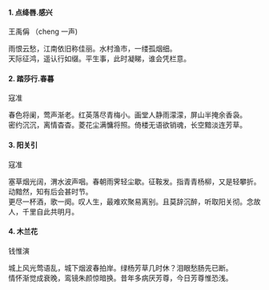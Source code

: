 #### 1. 点绛唇.感兴

王禹偁 （cheng 一声)

雨恨云愁，江南依旧称佳丽。水村渔市，一缕孤烟细。<br>
天际征鸿，遥认行如缀。平生事，此时凝睇，谁会凭栏意。


#### 2. 踏莎行.春暮

寇准

春色将阑，莺声渐老。红英落尽青梅小。画堂人静雨濛濛，屏山半掩余香袅。 <br>
密约沉沉，离情杳杳。菱花尘满慵将照。倚楼无语欲销魂，长空黯淡连芳草。


#### 3. 阳关引

寇准

塞草烟光阔，渭水波声咽。春朝雨霁轻尘歇。征鞍发。指青青杨柳，又是轻攀折。动黯然，知有后会甚时节。 <br>
更尽一杯酒，歌一阕。叹人生，最难欢聚易离别。且莫辞沉醉，听取阳关彻。念故人，千里自此共明月。


#### 4. 木兰花

钱惟演

城上风光莺语乱，城下烟波春拍岸。绿杨芳草几时休？泪眼愁肠先已断。 <br>
情怀渐觉成衰晚，鸾镜朱颜惊暗换。昔年多病厌芳尊，今日芳尊惟恐浅。


